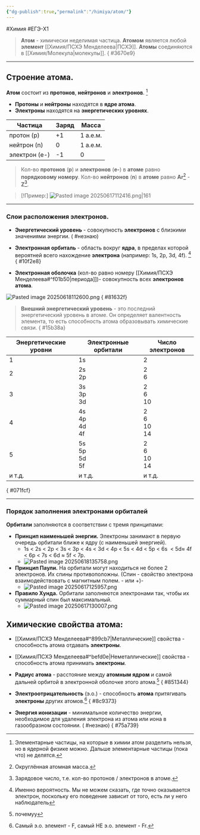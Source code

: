 ```yaml
---
{"dg-publish":true,"permalink":"/himiya/atom/"}
---
```


#Химия #ЕГЭ-Х1 
>**Атом** - химически неделимая частица. **Атомом** является любой **элемент** [[Химия/ПСХЭ Менделеева\|ПСХЭ]].
>**Атомы** соединяются в [[Химия/Молекула\|молекулы]].
{ #3670e9}


---
## Строение атома.
**Атом** состоит из **протонов**, **нейтронов** и **электронов**. [^3]
- **Протоны** и **нейтроны** находятся в **ядре атома**.
- **Электроны** находятся на **энергетических уровнях**.

| Частица       | **Заряд** | **Масса** |
| ------------- | --------- | --------- |
| протон (p)    | +1        | 1 а.е.м.  |
| нейтрон (n)   | 0         | 1 а.е.м.  |
| электрон (e-) | -1        | 0         |

>Кол-во **протонов** (**p**) и **электронов** (**e-**) в **атоме** равно **порядковому номеру**.
>Кол-во **нейтронов** (**n**) в **атоме** равно **Ar**[^6] - **Z**[^5].

>[!Пример:]
>![Pasted image 20250617112416.png|161](/img/user/files/attachments/Pasted%20image%2020250617112416.png)

---

### Слои расположения электронов.
- **Энергетический уровень** - совокупность **электронов** с близкими значениями энергии. ( #незнаю)
- **Электронная орбиталь** - область вокруг **ядра**, в пределах которой вероятней всего нахождение **электрона** (например: 1s, 2p, 3d, 4f). [^4]
{ #10f2e8}

- **Электронная оболочка** (кол-во равно номеру [[Химия/ПСХЭ Менделеева#^f01b50\|периода]])- совокупность всех **электронов атома**.

![Pasted image 20250618112600.png](/img/user/files/attachments/Pasted%20image%2020250618112600.png)
{ #81632f}

>**Внешний энергетический уровень** - это последний энергетический уровень в атоме. Он определяет валентность элемента, то есть способность атома образовывать химические связи.
{ #15b38a}


| **Энергетические уровни** | Электронные орбитали | Число электронов   |
| ------------------------- | -------------------- | ------------------ |
| 1                         | 1s                   | 2                  |
| 2                         | 2s<br>2p             | 2<br>6             |
| 3                         | 3s<br>3p<br>3d       | 2<br>6<br>10       |
| 4                         | 4s<br>4p<br>4d<br>4f | 2<br>6<br>10<br>14 |
| 5                         | 5s<br>5p<br>5d<br>5f | 2<br>6<br>10<br>14 |
| и т.д.                    | и т.д.               | и т.д.             |
{ #071fcf}


---

### Порядок заполнения электронами орбиталей
**Орбитали** заполняются в соответствии с тремя принципами:
- **Принцип наименьшей энергии.** Электроны занимают в первую очередь орбитали ближе к ядру (с наименьшей энергией). 
	- 1s < 2s < 2p < 3s < 3p < 4s < 3d < 4p < 5s < 4d < 5p < 6s  < 5d≈ 4f < 6p < 7s < 6d ≈ 5f < 7p.
	- ![Pasted image 20250618135758.png](/img/user/files/attachments/Pasted%20image%2020250618135758.png)
- **Принцип Паули.** На орбитали могут находиться не более 2 электронов. Их спины противоположны. (Спин - свойство электрона взаимодействовать с магнитным полем. - или +)-
	- ![Pasted image 20250617125957.png](/img/user/files/attachments/Pasted%20image%2020250617125957.png)
- **Правило Хунда.** Орбитали заполняются электронами так, чтобы их суммарный спин был максимальный.
	- ![Pasted image 20250617130007.png](/img/user/files/attachments/Pasted%20image%2020250617130007.png)
## Химические свойства атома:
- [[Химия/ПСХЭ Менделеева#^899cb7\|Металлические]] свойства - способность атома отдавать **электроны**.
- [[Химия/ПСХЭ Менделеева#^befd0e\|Неметаллические]] свойства - способность атома принимать **электроны**.
- **Радиус атома** - расстояние между **атомным ядром** и самой дальней орбитой в электронной оболочке этого атома.[^2]
{ #851344}

- **Электроотрицательность** (э.о.) - способность **атома** притягивать **электроны** других атомов.[^1]
{ #8c9373}

- **Энергия ионизации** - минимальное количество энергии, необходимое для удаления электрона из атома или иона в газообразном состоянии. ( #незнаю)
{ #75a739}


[^1]: Самый э.о. элемент - F, самый НЕ э.о. элемент - Fr.
[^2]: почемуу
[^3]: Элементарные частицы, на которые в химии атом разделить нельзя, но в ядерной физике можно. Дальше элементарные частицы (пока что) не делятся.
[^4]: Именно вероятность. Мы не можем сказать, где точно оказывается электрон, поскольку его поведение зависит от того, есть ли у него наблюдатель
[^5]: Зарядовое число, т.е. кол-во протонов / электронов в атоме.
[^6]: Округлённая атомная масса.
